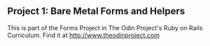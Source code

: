 ## Project 1: Bare Metal Forms and Helpers

This is part of the Forms Project in The Odin Project's Ruby on Rails Curriculum. Find it at http://www.theodinproject.com  